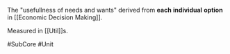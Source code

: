 The "usefullness of needs and wants" derived from **each** **individual** **option** in [[Economic Decision Making]].

Measured in [[Util]]s.

#SubCore #Unit 